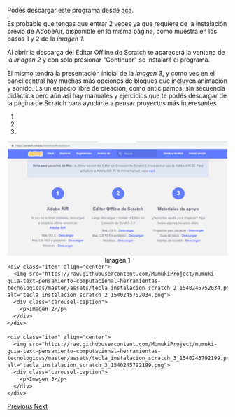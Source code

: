 Podés descargar este programa desde [acá](https://scratch.mit.edu/download).

Es probable que tengas que entrar 2 veces ya que requiere de la instalación previa de AdobeAir, disponible en la misma página, como muestra en los pasos 1 y 2 de la _imagen 1_.

Al abrir la descarga del Editor Offline de Scratch te aparecerá la ventana de la _imagen 2_ y con solo presionar "Continuar" se instalará el programa.

El mismo tendrá la presentación inicial de la _imagen 3_, y como ves en el panel central hay muchas más opciones de bloques que incluyen animación y sonido. Es un espacio libre de creación, como anticipamos, sin secuencia didáctica pero aún así hay manuales y ejercicios que te podés descargar de la página de Scratch para ayudarte a pensar proyectos más interesantes.



<div id="myCarousel" class="carousel slide" data-ride="carousel" data-interval="false">
  <!-- Indicators -->
  <ol class="carousel-indicators">
    <li data-target="#myCarousel" data-slide-to="0" class="active"></li>
    <li data-target="#myCarousel" data-slide-to="1"></li>
    <li data-target="#myCarousel" data-slide-to="2"></li>
  </ol>

  <!-- Wrapper for slides -->
  <div class="carousel-inner">
    <div class="item active" align="center">
      <img src="https://raw.githubusercontent.com/MumukiProject/mumuki-guia-text-pensamiento-computacional-herramientas-tecnologicas/master/assets/tecla_instalacion_scratch_1_1540245716894.png" alt="tecla_instalacion_scratch_1_1540245716894.png">
      <div class="carousel-caption">
        <p>Imagen 1</p>
      </div>
    </div>

    <div class="item" align="center">
      <img src="https://raw.githubusercontent.com/MumukiProject/mumuki-guia-text-pensamiento-computacional-herramientas-tecnologicas/master/assets/tecla_instalacion_scratch_2_1540245752034.png" alt="tecla_instalacion_scratch_2_1540245752034.png">
      <div class="carousel-caption">
        <p>Imagen 2</p>
      </div>
    </div>

    <div class="item" align="center">
      <img src="https://raw.githubusercontent.com/MumukiProject/mumuki-guia-text-pensamiento-computacional-herramientas-tecnologicas/master/assets/tecla_instalacion_scratch_3_1540245792199.png" alt="tecla_instalacion_scratch_3_1540245792199.png">
      <div class="carousel-caption">
        <p>Imagen 3</p>
      </div>
    </div>
  </div>

  <!-- Left and right controls -->
  <a class="left carousel-control" href="#myCarousel" data-slide="prev">
    <span class="glyphicon glyphicon-chevron-left"></span>
    <span class="sr-only">Previous</span>
  </a>
  <a class="right carousel-control" href="#myCarousel" data-slide="next">
    <span class="glyphicon glyphicon-chevron-right"></span>
    <span class="sr-only">Next</span>
  </a>
</div>

<style>
  .carousel-inner {
    width: 100%;
  }
  .carousel-inner > .item {
    width: 100%;
    position: relative;
  }
  .carousel-inner > .item > img {
    width: 100%;
    max-height: 600px;
    object-fit: contain;
  }
  .carousel-inner > .item > .carousel-caption {
    position: absolute;
    left: 0;
    width: 100%;
    bottom: -30px;
  }
  .carousel-inner > .item > .carousel-caption > p {
    color: black;
  }
  .carousel-control.left,
  .carousel-control.right {
    background-image: none;
    background-repeat: none;
  }
</style>
